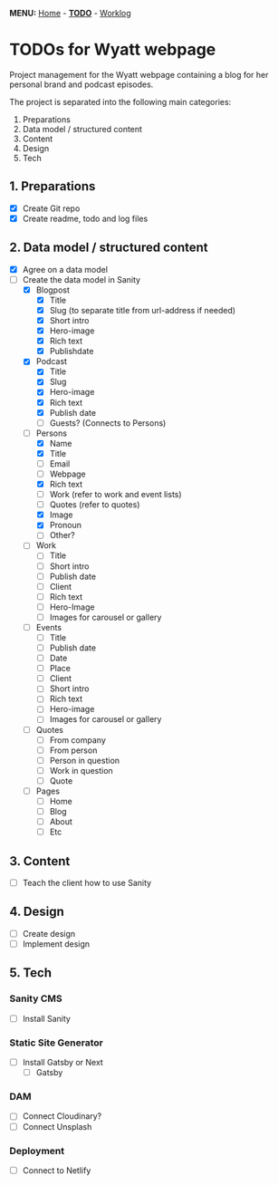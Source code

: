 **MENU:** [Home](/wyatt/index) - [**TODO**](/wyatt/todo) - [Worklog](/wyatt/log)

# TODOs for Wyatt webpage
Project management for the Wyatt webpage containing a blog for her personal brand and podcast episodes.

The project is separated into the following main categories:

1. Preparations
2. Data model / structured content
3. Content
4. Design
5. Tech

## 1. Preparations
- [x] Create Git repo
- [x] Create readme, todo and log files
 
## 2. Data model / structured content
- [x] Agree on a data model
- [ ] Create the data model in Sanity
    - [x] Blogpost
        - [x] Title
        - [x] Slug (to separate title from url-address if needed)
        - [x] Short intro
        - [x] Hero-image
        - [x] Rich text
        - [x] Publishdate
    - [x] Podcast
        - [x] Title
        - [x] Slug
        - [x] Hero-image
        - [x] Rich text
        - [x] Publish date
        - [ ] Guests? (Connects to Persons)
    - [ ] Persons
        - [x] Name
        - [x] Title
        - [ ] Email
        - [ ] Webpage 
        - [x] Rich text
        - [ ] Work (refer to work and event lists)
        - [ ] Quotes (refer to quotes)
        - [x] Image
        - [x] Pronoun
        - [ ] Other?
    - [ ] Work
        - [ ] Title
        - [ ] Short intro
        - [ ] Publish date
        - [ ] Client
        - [ ] Rich text
        - [ ] Hero-Image
        - [ ] Images for carousel or gallery
    - [ ] Events
        - [ ] Title
        - [ ] Publish date
        - [ ] Date
        - [ ] Place
        - [ ] Client
        - [ ] Short intro
        - [ ] Rich text
        - [ ] Hero-image
        - [ ] Images for carousel or gallery
    - [ ] Quotes
        - [ ] From company
        - [ ] From person
        - [ ] Person in question
        - [ ] Work in question
        - [ ] Quote 
    - [ ] Pages
        - [ ] Home
        - [ ] Blog
        - [ ] About
        - [ ] Etc

## 3. Content
- [ ] Teach the client how to use Sanity

## 4. Design
- [ ] Create design
- [ ] Implement design

## 5. Tech

### Sanity CMS
- [ ] Install Sanity

### Static Site Generator
- [ ] Install Gatsby or Next
    - [ ] Gatsby

### DAM
- [ ] Connect Cloudinary?
- [ ] Connect Unsplash

### Deployment
- [ ] Connect to Netlify
